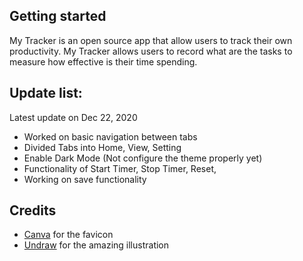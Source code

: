 ## Getting started

My Tracker is an open source app that allow users to track their own productivity. My Tracker allows users to record what are the tasks to measure how effective
is their time spending.

## Update list:
Latest update on Dec 22, 2020
- Worked on basic navigation between tabs
- Divided Tabs into Home, View, Setting
- Enable Dark Mode (Not configure the theme properly yet)
- Functionality of Start Timer, Stop Timer, Reset,
- Working on save functionality

## Credits
- [Canva](https://www.canva.com/) for the favicon
- [Undraw](https://undraw.co) for the amazing illustration